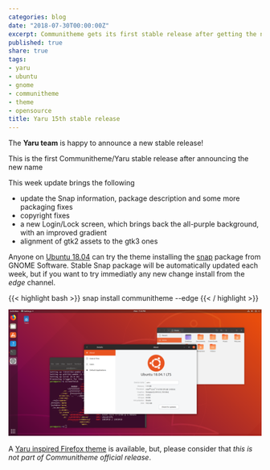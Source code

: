 ```yaml
---
categories: blog
date: "2018-07-30T00:00:00Z"
excerpt: Communitheme gets its first stable release after getting the new name Yaru
published: true
share: true
tags:
- yaru
- ubuntu
- gnome
- communitheme
- theme
- opensource
title: Yaru 15th stable release
---
```


The **Yaru team** is happy to announce a new stable release!

This is the first Communitheme/Yaru stable release after announcing the new name

This week update brings the following

- update the Snap information, package description and some more packaging fixes
- copyright fixes
- a new Login/Lock screen, which brings back the all-purple background, with an improved gradient
- alignment of gtk2 assets to the gtk3 ones

Anyone on [Ubuntu 18.04](https://www.ubuntu.com/download/desktop) can try the theme installing the [snap](https://snapcraft.io/communitheme) package from GNOME Software.
Stable Snap package will be automatically updated each week, but if you want to try immediatly any new change install from the *edge* channel.

{{< highlight bash >}}
snap install communitheme --edge
{{< / highlight >}}

![yaru-release-pic](/images/ubuntu-yaru.png)


A [Yaru inspired Firefox theme](https://color.firefox.com/?theme=XQAAAALtAAAAAAAAAABBKYhm849SCiazH1KEGccwS-xNVAWBveAusLC2VAlvlSjJ6UJSeqAgCYbdwa_-rV70IROd68eEot6ey6DBD6clRBXp1e7Wbm3jkhhZsTB6iGtxUNA9rD_f7WkYu4v4RFB_XR74DFyPAFWYVQkUMNbL2Mo2sQa9jDMc35kqQOoJm4_aT6Dkc9xrEV6O_-5hkDwOlMzIcFLFRtRxRaGEyH-y4Be72Vgc9j_f_vkOgA) is available, but, please consider that *this is not part of Communitheme official release*.
